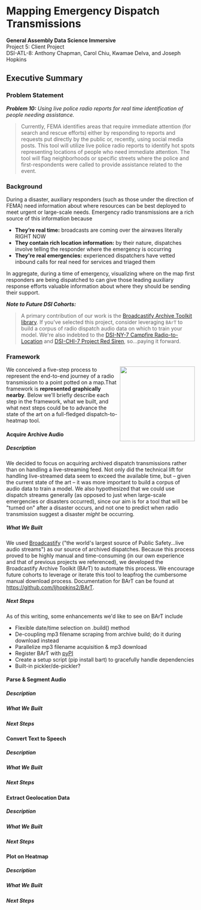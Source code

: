 # Mapping Emergency Dispatch Transmissions

**General Assembly Data Science Immersive**<br>
Project 5: Client Project<br>
DSI-ATL-8: Anthony Chapman, Carol Chiu, Kwamae Delva, and Joseph Hopkins

## Executive Summary

### Problem Statement

_**Problem 10:** Using live police radio reports for real time identification of people needing assistance._

>Currently, FEMA identifies areas that require immediate attention (for search and rescue efforts) either by responding to reports and requests put directly by the public or, recently, using social media posts. This tool will utilize live police radio reports to identify hot spots representing locations of people who need immediate attention. The tool will flag neighborhoods or specific streets where the police and first-respondents were called to provide assistance related to the event.

### Background

During a disaster, auxiliary responders (such as those under the direction of FEMA) need information about where resources can be best deployed to meet urgent or large-scale needs. Emergency radio transmissions are a rich source of this information because
- **They’re real time:** broadcasts are coming over the airwaves literally RIGHT NOW
- **They contain rich location information:** by their nature, dispatches involve telling the responder where the emergency is occurring
- **They're real emergencies:** experienced dispatchers have vetted inbound calls for real need for services and triaged them

In aggregate, during a time of emergency, visualizing where on the map first responders are being dispatched to can give those leading auxiliary response efforts valuable information about where they should be sending their support.

**_Note to Future DSI Cohorts:_**

>A primary contribution of our work is the [Broadcastify Archive Toolkit library](https://github.com/ljhopkins2/BArT). If you've selected this project, consider leveraging `BArT` to build a corpus of radio dispatch audio data on which to train your model. We're also indebted to the [DSI-NY-7 Campfire Radio-to-Location](https://github.com/mchbmn/radio-to-location) and [DSI-CHI-7 Project Red Siren](https://github.com/project-red-siren-dsi-chi-cc7/deliverables), so...paying it forward.



### Framework

 <img src="https://github.com/delvakwa/police-radio-to-mapping/blob/master/assets/screenshots/framework.png" align="right" width="200">We conceived a five-step process to represent the end-to-end journey of a radio transmission to a point potted on a map.That framework is **represented graphically nearby**. Below we'll briefly describe each step in the framework, what we built, and what next steps could be to advance the state of the art on a full-fledged dispatch-to-heatmap tool.

#### Acquire Archive Audio

##### _Description_
We decided to focus on acquiring archived dispatch transmissions rather than on handling a live-streaming feed. Not only did the technical lift for handling live-streamed data seem to exceed the available time, but – given the current state of the art – it was more important to build a corpus of audio data to train a model. We also hypothesized that we could use dispatch streams generally (as opposed to just when large-scale emergencies or disasters occurred), since our aim is for a tool that will be "turned on" after a disaster occurs, and not one to predict when radio transmission suggest a disaster _might_ be occurring.

##### _What We Built_

We used [Broadcastify](www.broadcastify.com) ("the world's largest source of Public Safety...live audio streams") as our source of archived dispatches. Because this process proved to be highly manual and time-consuming (in our own experience and that of previous projects we referenced), we developed the Broadcastify Archive Toolkit (BArT) to automate this process. We encourage future cohorts to leverage or iterate this tool to leapfrog the cumbersome manual download process. Documentation for BArT can be found at https://github.com/ljhopkins2/BArT.

##### _Next Steps_

As of this writing, some enhancements we'd like to see on BArT include
- Flexible date/time selection on .build() method
- De-coupling mp3 filename scraping from archive build; do it during download instead
- Parallelize mp3 filename acquisition & mp3 download
- Register BArT with [pyPI](https://pypi.org/)
- Create a setup script (pip install bart) to gracefully handle dependencies
- Built-in pickler/de-pickler?

#### Parse & Segment Audio

##### _Description_

##### _What We Built_

##### _Next Steps_

#### Convert Text to Speech

##### _Description_

##### _What We Built_

##### _Next Steps_

#### Extract Geolocation Data

##### _Description_

##### _What We Built_

##### _Next Steps_

#### Plot on Heatmap

##### _Description_

##### _What We Built_

##### _Next Steps_
